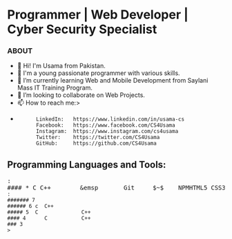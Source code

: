 # Programmer | Web Developer | Cyber Security Specialist

### ABOUT
- 👋 Hi! I'm Usama from Pakistan.
- 👀 I'm a young passionate programmer with various skills.
- 🌱 I’m currently learning Web and Mobile Development from Saylani Mass IT Training Program.
- 💞️ I’m looking to collaborate on Web Projects.
- 📫 How to reach me:>
-           LinkedIn:   https://www.linkedin.com/in/usama-cs
            Facebook:   https://www.facebook.com/CS4Usama
            Instagram:  https://www.instagram.com/cs4usama
            Twitter:    https://twitter.com/CS4Usama
            GitHub:     https://github.com/CS4Usama
## Programming Languages and Tools:
<pre>:
#### * C C++      &nbsp &emsp       Git     $~$    NPMHTML5 CSS3 JavaScript
<code>:
####### 7
###### 6 c  C++
##### 5  C              C++
#### 4      C           C++
### 3
>

<!---
Cyber-Ping/Cyber-Ping is a ✨ special ✨ repository because its `README.md` (this file) appears on your GitHub profile.
You can click the Preview link to take a look at your changes.
--->
